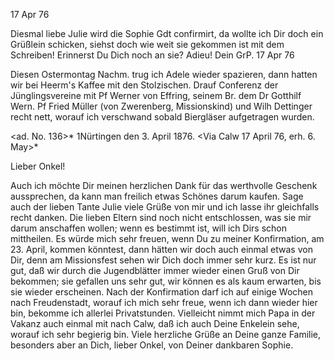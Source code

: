  17 Apr 76

Diesmal liebe Julie wird die Sophie Gdt confirmirt, da wollte ich Dir doch ein Grüßlein schicken, siehst doch wie weit sie gekommen ist mit dem Schreiben! Erinnerst Du Dich noch an sie?
 Adieu! Dein GrP.
17 Apr 76

Diesen Ostermontag Nachm. trug ich Adele wieder spazieren, dann hatten wir bei Heerm's Kaffee mit den Stolzischen. Drauf Conferenz der Jünglingsvereine mit Pf Werner von Effring, seinem Br. dem Dr Gotthilf Wern. Pf Fried Müller (von Zwerenberg, Missionskind) und Wilh Dettinger recht nett, worauf ich verschwand sobald Biergläser aufgetragen wurden.



<ad. No. 136>* 1Nürtingen den 3. April 1876.
<Via Calw 17 April 76, erh. 6. May>*

Lieber Onkel!

Auch ich möchte Dir meinen herzlichen Dank für das werthvolle Geschenk aussprechen, da kann man freilich etwas Schönes darum kaufen. Sage auch der lieben Tante Julie viele Grüße von mir und ich lasse ihr gleichfalls recht danken. Die lieben Eltern sind noch nicht entschlossen, was sie mir darum anschaffen wollen; wenn es bestimmt ist, will ich Dirs schon mittheilen. Es würde mich sehr freuen, wenn Du zu meiner Konfirmation, am 23. April, kommen könntest, dann hätten wir doch auch einmal etwas von Dir, denn am Missionsfest sehen wir Dich doch immer sehr kurz. Es ist nur gut, daß wir durch die Jugendblätter immer wieder einen Gruß von Dir bekommen; sie gefallen uns sehr gut, wir können es als kaum erwarten, bis sie wieder erscheinen. Nach der Konfirmation darf ich auf einige Wochen nach Freudenstadt, worauf ich mich sehr freue, wenn ich dann wieder hier bin, bekomme ich allerlei Privatstunden. Vielleicht nimmt mich Papa in der Vakanz auch einmal mit nach Calw, daß ich auch Deine Enkelein sehe, worauf ich sehr begierig bin. Viele herzliche Grüße an Deine ganze Familie, besonders aber an Dich, lieber Onkel, von
 Deiner
 dankbaren
 Sophie.
